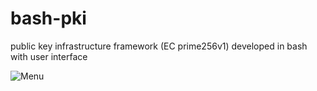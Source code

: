 # bash-pki
public key infrastructure framework (EC prime256v1) developed in bash with user interface

![Menu](https://i.imgur.com/spIuPC6.png "Menu")

